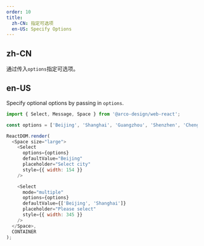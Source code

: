 ```yaml
---
order: 10
title:
  zh-CN: 指定可选项
  en-US: Specify Options
---
```


## zh-CN

通过传入`options`指定可选项。

## en-US

Specify optional options by passing in `options`.

```js
import { Select, Message, Space } from '@arco-design/web-react';

const options = ['Beijing', 'Shanghai', 'Guangzhou', 'Shenzhen', 'Chengdu', 'Wuhan'];

ReactDOM.render(
  <Space size="large">
    <Select
      options={options}
      defaultValue="Beijing"
      placeholder="Select city"
      style={{ width: 154 }}
    />

    <Select
      mode="multiple"
      options={options}
      defaultValue={['Beijing', 'Shanghai']}
      placeholder="Please select"
      style={{ width: 345 }}
    />
  </Space>,
  CONTAINER
);
```
